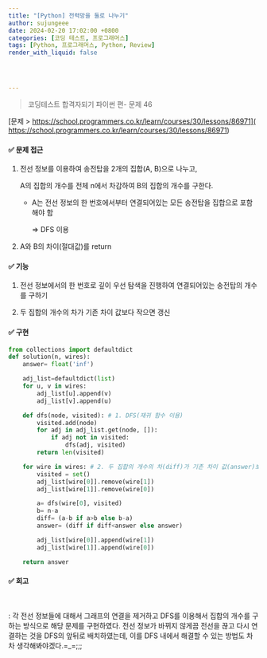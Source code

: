 ```yaml
---
title: "[Python] 전력망을 둘로 나누기"
author: sujungeee
date: 2024-02-20 17:02:00 +0800
categories: [코딩 테스트, 프로그래머스]
tags: [Python, 프로그래머스, Python, Review]
render_with_liquid: false




---
```




> 코딩테스트 합격자되기 파이썬 편- 문제 46

[문제 >   https://school.programmers.co.kr/learn/courses/30/lessons/86971]( https://school.programmers.co.kr/learn/courses/30/lessons/86971)





#### ✅ 문제 접근

1. 전선 정보를 이용하여 송전탑을 2개의 집합(A, B)으로 나누고,

   A의 집합의 개수를 전체 n에서 차감하여 B의 집합의 개수를 구한다.

   - A는 전선 정보의 한 번호에서부터 연결되어있는 모든 송전탑을 집합으로 포함해야 함

     ⇒ DFS 이용



2. A와 B의 차이(절대값)를 return



#### ✅ 기능

1. 전선 정보에서의 한 번호로 깊이 우선 탐색을 진행하여 연결되어있는 송전탑의 개수를 구하기



2. 두 집합의 개수의 차가 기존 차이 값보다 작으면 갱신




#### ✅ 구현

```python
from collections import defaultdict
def solution(n, wires):
    answer= float('inf')

    adj_list=defaultdict(list)
    for u, v in wires:
        adj_list[u].append(v)
        adj_list[v].append(u)

    def dfs(node, visited): # 1. DFS(재귀 함수 이용)
        visited.add(node)
        for adj in adj_list.get(node, []):
            if adj not in visited:
                dfs(adj, visited)
        return len(visited)

    for wire in wires: # 2. 두 집합의 개수의 차(diff)가 기존 차이 값(answer)보다 작으면 갱신
        visited = set()
        adj_list[wire[0]].remove(wire[1])
        adj_list[wire[1]].remove(wire[0])

        a= dfs(wire[0], visited)
        b= n-a
        diff= (a-b if a>b else b-a)
        answer= (diff if diff<answer else answer)

        adj_list[wire[0]].append(wire[1])
        adj_list[wire[1]].append(wire[0])

    return answer
```



#### ✅ 회고

​	

: 각 전선 정보들에 대해서 그래프의 연결을 제거하고 DFS를 이용해서 집합의 개수를 구하는 방식으로 해당 문제를 구현하였다. 전선 정보가 바뀌지 않게끔 전선을 끊고 다시 연결하는 것을 DFS의 앞뒤로 배치하였는데, 이를 DFS 내에서 해결할 수 있는 방법도 차차 생각해봐야겠다.=_=;;;